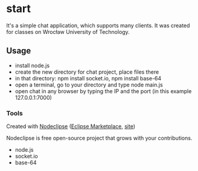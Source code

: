# start

It's a simple chat application, which supports many clients. It was created for classes on Wrocław University of Technology.


## Usage

 - install node.js
 - create the new directory for chat project, place files there
 - in that directory: npm install socket.io, npm install base-64
 - open a terminal, go to your directory and type node main.js
 - open chat in any browser by typing the IP and the port (in this example 127.0.0.1:7000)


### Tools

Created with [Nodeclipse](https://github.com/Nodeclipse/nodeclipse-1)
 ([Eclipse Marketplace](http://marketplace.eclipse.org/content/nodeclipse), [site](http://www.nodeclipse.org))   

Nodeclipse is free open-source project that grows with your contributions.

 - node.js
 - socket.io
 - base-64
